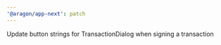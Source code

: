 ```yaml
---
'@aragon/app-next': patch
---
```


Update button strings for TransactionDialog when signing a transaction
